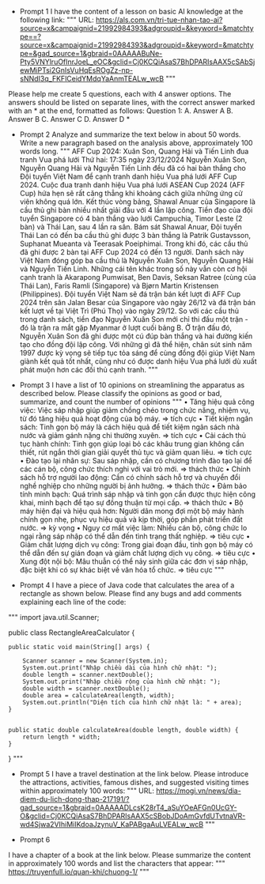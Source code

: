 - Prompt 1
I have the content of a lesson on basic AI knowledge at the following link:
""" 
URL: https://als.com.vn/tri-tue-nhan-tao-ai?source=x&campaignid=21992984393&adgroupid=&keyword=&matchtype==?source=x&campaignid=21992984393&adgroupid=&keyword=&matchtype=&gad_source=1&gbraid=0AAAAABuNe-Pty5VNYlruOfInrJoeL_eOC&gclid=Cj0KCQiAsaS7BhDPARIsAAX5cSAbSjewMiPTsi2GnIsVuHqEsROgZz-np-sNNdI3q_FKFlCeidYMdqYaAnmTEALw_wcB 
"""

Please help me create 5 questions, each with 4 answer options. The answers should be listed on separate lines, with the correct answer marked with an * at the end, formatted as follows:
Question 1:
A. Answer A
B. Answer B
C. Answer C
D. Answer D *

- Prompt 2
Analyze and summarize the text below in about 50 words. Write a new paragraph based on the analysis above, approximately 100 words long.
"""
AFF Cup 2024: Xuân Son, Quang Hải và Tiến Linh đua tranh Vua phá lưới
Thứ hai: 17:35 ngày 23/12/2024
Nguyễn Xuân Son, Nguyễn Quang Hải và Nguyễn Tiến Linh đều đã có hai bàn thắng cho Đội tuyển Việt Nam để cạnh tranh danh hiệu Vua phá lưới AFF Cup 2024.
Cuộc đua tranh danh hiệu Vua phá lưới ASEAN Cup 2024 (AFF Cup) hứa hẹn sẽ rất căng thẳng khi khoảng cách giữa những ứng cử viên không quá lớn.
Kết thúc vòng bảng, Shawal Anuar của Singapore là cầu thủ ghi bàn nhiều nhất giải đấu với 4 lần lập công.
Tiền đạo của đội tuyển Singapore có 4 bàn thắng vào lưới Campuchia, Timor Leste (2 bàn) và Thái Lan, sau 4 lần ra sân.
Bám sát Shawal Anuar, Đội tuyển Thái Lan có đến ba cầu thủ ghi được 3 bàn thắng là Patrik Gustavsson, Suphanat Mueanta và Teerasak Poeiphimai.
Trong khi đó, các cầu thủ đã ghi được 2 bàn tại AFF Cup 2024 có đến 13 người. Danh sách này Việt Nam đóng góp ba cầu thủ là Nguyễn Xuân Son, Nguyễn Quang Hải và Nguyễn Tiến Linh.
Những cái tên khác trong số này vẫn còn cơ hội cạnh tranh là Akarapong Pumwisat, Ben Davis, Seksan Ratree (cùng của Thái Lan), Faris Ramli (Singapore) và Bjørn Martin Kristensen (Philippines).
Đội tuyển Việt Nam sẽ đá trận bán kết lượt đi AFF Cup 2024 trên sân Jalan Besar của Singapore vào ngày 26/12 và đá trận bán kết lượt về tại Việt Trì (Phú Thọ) vào ngày 29/12.
So với các cầu thủ trong danh sách, tiền đạo Nguyễn Xuân Son mới chỉ thi đấu một trận - đó là trận ra mắt gặp Myanmar ở lượt cuối bảng B.
Ở trận đấu đó, Nguyễn Xuân Son đã ghi được một cú đúp bàn thắng và hai đường kiến tạo cho đồng đội lập công.
Với những gì đã thể hiện, chân sút sinh năm 1997 được kỳ vọng sẽ tiếp tục tỏa sáng để cùng đồng đội giúp Việt Nam giành kết quả tốt nhất, cũng như có được danh hiệu Vua phá lưới dù xuất phát muộn hơn các đối thủ cạnh tranh.
"""

- Prompt 3
I have a list of 10 opinions on streamlining the apparatus as described below. Please classify the opinions as good or bad, summarize, and count the number of opinions
"""
•  Tăng hiệu quả công việc: Việc sáp nhập giúp giảm chồng chéo trong chức năng, nhiệm vụ, từ đó tăng hiệu quả hoạt động của bộ máy. => tích cực
•  Tiết kiệm ngân sách: Tinh gọn bộ máy là cách hiệu quả để tiết kiệm ngân sách nhà nước và giảm gánh nặng chi thường xuyên. => tích cực
•  Cải cách thủ tục hành chính: Tinh gọn giúp loại bỏ các khâu trung gian không cần thiết, rút ngắn thời gian giải quyết thủ tục và giảm quan liêu. => tích cực
•  Đào tạo lại nhân sự: Sau sáp nhập, cần có chương trình đào tạo lại để các cán bộ, công chức thích nghi với vai trò mới. => thách thức
•  Chính sách hỗ trợ người lao động: Cần có chính sách hỗ trợ và chuyển đổi nghề nghiệp cho những người bị ảnh hưởng. => thách thức
•  Đảm bảo tính minh bạch: Quá trình sáp nhập và tinh gọn cần được thực hiện công khai, minh bạch để tạo sự đồng thuận từ mọi cấp. => thách thức
•  Bộ máy hiện đại và hiệu quả hơn: Người dân mong đợi một bộ máy hành chính gọn nhẹ, phục vụ hiệu quả và kịp thời, góp phần phát triển đất nước. => kỳ vọng
•  Nguy cơ mất việc làm: Nhiều cán bộ, công chức lo ngại rằng sáp nhập có thể dẫn đến tình trạng thất nghiệp. => tiêu cực
•  Giảm chất lượng dịch vụ công: Trong giai đoạn đầu, tinh gọn bộ máy có thể dẫn đến sự gián đoạn và giảm chất lượng dịch vụ công. => tiêu cực
•  Xung đột nội bộ: Mâu thuẫn có thể nảy sinh giữa các đơn vị sáp nhập, đặc biệt khi có sự khác biệt về văn hóa tổ chức. => tiêu cực
"""

- Prompt 4
I have a piece of Java code that calculates the area of a rectangle as shown below. Please find any bugs and add comments explaining each line of the code:

"""
import java.util.Scanner;

public class RectangleAreaCalculator {
    
    public static void main(String[] args) {
        
        Scanner scanner = new Scanner(System.in);
        System.out.print("Nhập chiều dài của hình chữ nhật: ");
        double length = scanner.nextDouble();
        System.out.print("Nhập chiều rộng của hình chữ nhật: ");
        double width = scanner.nextDouble();
        double area = calculateArea(length, width);
        System.out.println("Diện tích của hình chữ nhật là: " + area);
    }

   
    public static double calculateArea(double length, double width) {
        return length * width;
    }
}
"""

- Prompt 5
I have a travel destination at the link below. Please introduce the attractions, activities, famous dishes, and suggested visiting times within approximately 100 words:
"""
URL: https://mogi.vn/news/dia-diem-du-lich-dong-thap-217191/?gad_source=1&gbraid=0AAAAADLcsK28rT4_aSuYOeAFGn0UcGY-O&gclid=Cj0KCQiAsaS7BhDPARIsAAX5cSBobJDoAmGvfdUTvtnaVR-wd4Sjwa2VIhiMiIKdoaJzynuV_KaPABgaAuLVEALw_wcB
"""

- Prompt 6

I have a chapter of a book at the link below. Please summarize the content in approximately 100 words and list the characters that appear:
"""
https://truyenfull.io/quan-khi/chuong-1/
"""